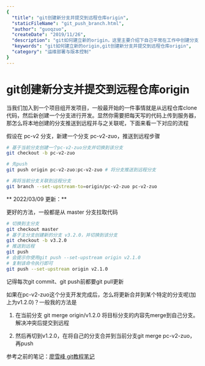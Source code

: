 ```yaml
---
{
  "title": "git创建新分支并提交到远程仓库origin",
  "staticFileName": "git_push_branch.html",
  "author": "guoqzuo",
  "createDate": "2019/11/26",
  "description": "git如何建立新的origin，这里主要介绍下自己平常在工作中创建分支，将分支推送到远程的方法以及将分支合并到版本分支的方法。当我们加入到一个项目组开发项目，一般最开始的一件事情就是从远程仓库clone代码，然后新创建一个分支进行开发。显然你需要把每天写的代码上传到服务器，那怎么将本地创建的分支推送到远程并与之关联呢，下面来看一下对应的流程",
  "keywords": "git如何建立新的origin,git创建新分支并提交到远程仓库origin",
  "category": "运维部署与版本控制"
}
---
```


# git创建新分支并提交到远程仓库origin

当我们加入到一个项目组开发项目，一般最开始的一件事情就是从远程仓库clone代码，然后新创建一个分支进行开发。显然你需要把每天写的代码上传到服务器，那怎么将本地创建的分支推送到远程并与之关联呢，下面来看一下对应的流程

假设在 pc-v2 分支，新建一个分支 pc-v2-zuo，推送到远程步骤

```bash
# 基于当前分支创建一个pc-v2-zuo分支并切换到该分支
git checkout -b pc-v2-zuo 

# 先push
git push origin pc-v2-zuo:pc-v2-zuo # 将分支推送到远程分支

# 再将当前分支关联到远程分支
git branch --set-upstream-to=origin/pc-v2-zuo pc-v2-zuo
```

** 2022/03/09 更新：**

更好的方法，一般都是从 master 分支拉取代码
```bash
# 切换到主分支
git checkout master
# 基于主分支创建新的分支 v3.2.0，并切换到该分支
git checkout -b v3.2.0 
# 推送到远程
git push
# 会提示你使用git push --set-upstream origin v2.1.0 
# 复制该命令执行即可
git push --set-upstream origin v2.1.0
```


记得每次git commit、git push前都要git pull更新

如果在pc-v2-zuo这个分支开发完成后，怎么将更新合并到某个特定的分支呢(加上为v1.2.0)？一般我的方法是

1. 在当前分支 git merge origin/v1.2.0 将目标分支的内容先merge到自己分支。解决冲突后提交到远程

2. 然后再切到v1.2.0，在将自己的分支合并到当前分支git merge pc-v2-zuo，再push

参考之前的笔记：[廖雪峰 git教程笔记](https://www.yuque.com/guoqzuo/csm14e/gn4bpl)
